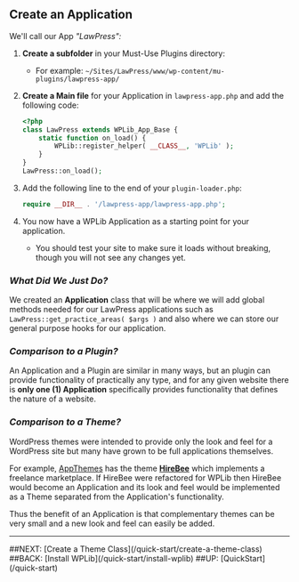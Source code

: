 ## Create an Application

We'll call our App _"LawPress":_ 

1. **Create a subfolder** in your Must-Use Plugins directory:
	- For example: `~/Sites/LawPress/www/wp-content/mu-plugins/lawpress-app/`

1. **Create a Main file** for your Application in `lawpress-app.php` and add the following code:
    
    ```php
	<?php
    class LawPress extends WPLib_App_Base {
        static function on_load() {
            WPLib::register_helper( __CLASS__, 'WPLib' );
        }
    }
	LawPress::on_load();
	```
1. Add the following line to the end of your `plugin-loader.php`:


	```php
	require __DIR__ . '/lawpress-app/lawpress-app.php';
	```

1. You now have a WPLib Application as a starting point for your application.
	- You should test your site to make sure it loads without breaking, though you will not see any changes yet.

	
### _What Did We Just Do?_
We created an **Application** class that will be where we will add global methods needed for our LawPress applications such as `LawPress::get_practice_areas( $args )` and also where we can store our general purpose hooks for our application.

### _Comparison to a Plugin?_
An Application and a Plugin are similar in many ways, but an plugin can provide functionality of practically any type, and for any given website there is **only one (1) Application** specifically provides functionality that defines the nature of a website. 

### _Comparison to a Theme?_
WordPress themes were intended to provide only the look and feel for a WordPress site but many have grown to be full applications themselves.  

For example, [AppThemes](https://www.appthemes.com/) has the theme [**HireBee**](https://www.appthemes.com/themes/hirebee/) which implements a freelance marketplace. If HireBee were refactored for WPLib then HireBee would become an Application and its look and feel would be implemented as a Theme separated from the Application's functionality.

Thus the benefit of an Application is that complementary themes can be very small and a new look and feel can easily be added.


<hr>
##NEXT: [Create a Theme Class](/quick-start/create-a-theme-class) 
##BACK: [Install WPLib](/quick-start/install-wplib)
##UP: [QuickStart](/quick-start) 
